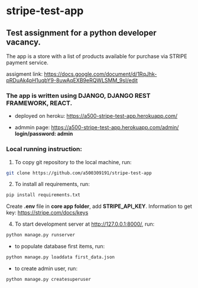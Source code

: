 # stripe-test-app
## Test assignment  for a python developer vacancy.
The app is a store with a list of products available for purchase via STRIPE payment service.


assigment link: https://docs.google.com/document/d/1RqJhk-pRDuAk4pH1uqbY9-8uwAqEXB9eRQWLSMM_9sI/edit

### The app is written using DJANGO, DJANGO REST FRAMEWORK, REACT.

* deployed on heroku: https://a500-stripe-test-app.herokuapp.com/

* admmin page: https://a500-stripe-test-app.herokuapp.com/admin/
__login/password: admin__

### Local running instruction:

1. To copy git repository to the local machine, run:

```bash
git clone https://github.com/a500309191/stripe-test-app
```
2. To install all requirements, run:

```bash
pip install requirements.txt
```

Create **.env** file in **core app folder**, add **STRIPE_API_KEY**. Information to get key: https://stripe.com/docs/keys

4. To start development server at http://127.0.0.1:8000/, run:

```bash
python manage.py runserver
```


* to populate database first items, run:
```bash
python manage.py loaddata first_data.json
````
* to create admin user, run:
```bash
python manage.py createsuperuser
```
